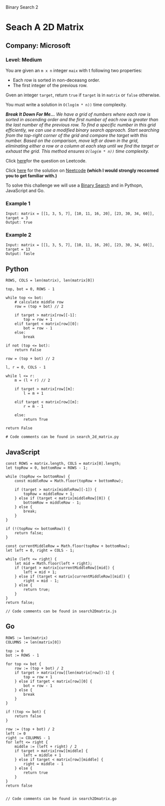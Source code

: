 Binary Search 2
# Seach A 2D Matrix
## Company: Microsoft
### Level: Medium

You are given an `m x n` integer `maix` with t following two properties:
- Each row is sorted in non-deceasng order.
- The first integer of the previous row.

Gven an integer `target`, return `true` if `target` is in `matrix` or `false` otherwise.

You must write a solution in `O(log(m * n))` time complexity.

***Break It Down For Me...***
*We have a grid of numbers where each row is sorted in ascending order and the first number of each row is greater than the last number of the previous row.*
*To find a specific number in this grid efficiently, we can use a modified binary search approach.*
*Start searching from the top-right corner of the grid and compare the target with this number.*
*Based on the comparison, move left or down in the grid, eliminating either a row or a column at each step until we find the target or exhaust the grid. This method ensures `O(log(m * n))` time complexity.*

Click [here](https://leetcode.com/problems/search-a-2d-matrix/description/)for the question on Leetcode.

Click [here](https://www.youtube.com/watch?v=Ber2pi2C0j0) for the solution on [Neetcode](https://neetcode.io/) **(which I would strongly reccomed you to get familiar with.)**

To solve this challenge we will use a [Binary Search](https://www.geeksforgeeks.org/what-is-binary-search-algorithm/) and in Pythopn, JavaScript and Go.

### Example 1
```
Input: matrix = [[1, 3, 5, 7], [10, 11, 16, 20], [23, 30, 34, 60]], target = 3
Output: true
```

### Example 2
```
Input: matrix = [[1, 3, 5, 7], [10, 11, 16, 20], [23, 30, 34, 60]], target = 13
Output: fasle
```

## Python
```
ROWS, COLS = len(matrix), len(matrix[0])

top, bot = 0, ROWS - 1

while top <= bot:
    # calculate middle row
    row = (top + bot) // 2

    if target > matrix[row][-1]:
        top = row + 1
    elif target < matrix[row][0]:
        bot = row - 1
    else:
        break

if not (top <= bot):
    return False

row = (top + bot) // 2

l, r = 0, COLS - 1

while l <= r:
    m = (l + r) // 2

    if target > matrix[row][m]:
        l = m + 1

    elif target < matrix[row][m]:
        r = m - 1

    else:
        return True

return False

# Code comments can be found in search_2d_matrix.py
```

## JavaScript
```
const ROWS = matrix.length, COLS = matrix[0].length;
let topRow = 0, bottomRow = ROWS - 1;

while (topRow <= bottomRow) {
    const middleRow = Math.floor(topRow + bottomRow);
    
    if (target > matrix[middleRow][-1]) {
        topRow = middleRow + 1;
    } else if (target < matrix[middleRow][0]) {
        bottomRow = middleRow - 1;
    } else {
        break; 
    }
}

if (!(topRow <= bottomRow)) {
    return false;
}

const currentMiddleRow = Math.floor(topRow + bottomRow);
let left = 0, right = COLS - 1;

while (left <= right) {
    let mid = Math.floor(left + right);
    if (target > matrix[currentMiddleRow][mid]) {
        left = mid + 1;
    } else if (target < matrix[currentMiddleRow][mid]) {
        right = mid - 1;
    } else {
        return true;
    }
}
return false;

// Code comments can be found in search2Dmatrix.js
```

## Go
```
ROWS := len(matrix)
COLUMNS := len(matrix[0])

top := 0
bot := ROWS - 1

for top <= bot {
    row := (top + bot) / 2
    if target > matrix[row][len(matrix[row])-1] {
        top = row + 1
    } else if target < matrix[row][0] {
        bot = row - 1
    } else {
        break
    }
}

if !(top <= bot) {
    return false
}

row := (top + bot) / 2
left := 0
right := COLUMNS - 1
for left <= right {
    middle := (left + right) / 2
    if target > matrix[row][middle] {
        left = middle + 1
    } else if target < matrix[row][middle] {
        right = middle - 1
    } else {
        return true
    }
}
return false


// Code comments can be found in search2Dmatrix.go
```